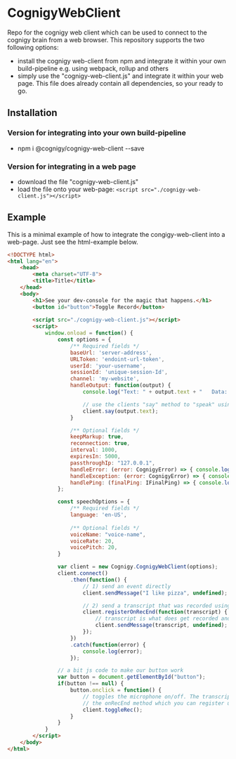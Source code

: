 # CognigyWebClient
Repo for the cognigy web client which can be used to connect to the cognigy brain from
a web browser. This repository supports the two following options:
* install the cognigy web-client from npm and integrate it within your own build-pipeline
e.g. using webpack, rollup and others
* simply use the "cognigy-web-client.js" and integrate it within your web page. This file
does already contain all dependencies, so your ready to go.

## Installation
### Version for integrating into your own build-pipeline
* npm i @cognigy/cognigy-web-client --save

### Version for integrating in a web page
* download the file "cognigy-web-client.js"
* load the file onto your web-page: ```<script src="./cognigy-web-client.js"></script>```


## Example
This is a minimal example of how to integrate the congigy-web-client into a web-page.
Just see the html-example below.

```html
<!DOCTYPE html>
<html lang="en">
    <head>
        <meta charset="UTF-8">
        <title>Title</title>
    </head>
    <body>
        <h1>See your dev-console for the magic that happens.</h1>
        <button id="button">Toggle Record</button>
 
        <script src="./cognigy-web-client.js"></script>
        <script>
            window.onload = function() {
                const options = {
                    /** Required fields */
                    baseUrl: 'server-address',
                    URLToken: 'endoint-url-token',
                    userId: 'your-username',
                    sessionId: 'unique-session-Id',
                    channel: 'my-website',
                    handleOutput: function(output) {
                        console.log("Text: " + output.text + "   Data: " + output.data);

                        // use the clients "say" method to "speak" using html5-apis
                        client.say(output.text);
                    }

                    /** Optional fields */
                    keepMarkup: true,
                    reconnection: true,
                    interval: 1000,
                    expiresIn: 5000,
                    passthroughIp: "127.0.0.1",
                    handleError: (error: CognigyError) => { console.log(error); },
                    handleException: (error: CognigyError) => { console.log(error); },
                    handlePing: (finalPing: IFinalPing) => { console.log("On final ping"); }
                };

                const speechOptions = {
                    /** Required fields */
                    language: 'en-US',
                    
                    /** Optional fields */
                    voiceName: "voice-name",
                    voiceRate: 20,
                    voicePitch: 20,
                }

                var client = new Cognigy.CognigyWebClient(options);
                client.connect()
                    .then(function() {
                        // 1) send an event directly
                        client.sendMessage("I like pizza", undefined);

                        // 2) send a transcript that was recorded using the voice recognition api
                        client.registerOnRecEnd(function(transcript) {
                            // transcript is what does get recorded and translated to text (STT)
                            client.sendMessage(transcript, undefined);
                        });
                    })
                    .catch(function(error) {
                        console.log(error);
                    });

                // a bit js code to make our button work
                var button = document.getElementById("button");
                if(button !== null) {
                    button.onclick = function() {
                        // toggles the microphone on/off. The transcript output will be send to
                        // the onRecEnd method which you can register using "client.registerOnRecEnd"
                        client.toggleRec();
                    }
                }
            }
        </script>
    </body>
</html>
```
